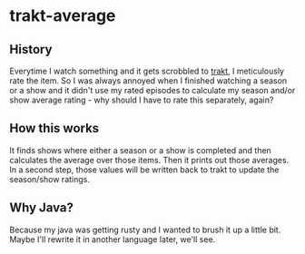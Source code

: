 # trakt-average

## History
Everytime I watch something and it gets scrobbled to [trakt](https://trakt.tv), I meticulously rate the item. So I was always annoyed when I finished watching a season or a show and it didn't use my rated episodes to calculate my season and/or show average rating - why should I have to rate this separately, again?

## How this works
It finds shows where either a season or a show is completed and then calculates the average over those items. Then it prints out those averages. In a second step, those values will be written back to trakt to update the season/show ratings.

## Why Java?
Because my java was getting rusty and I wanted to brush it up a little bit. Maybe I'll rewrite it in another language later, we'll see.
